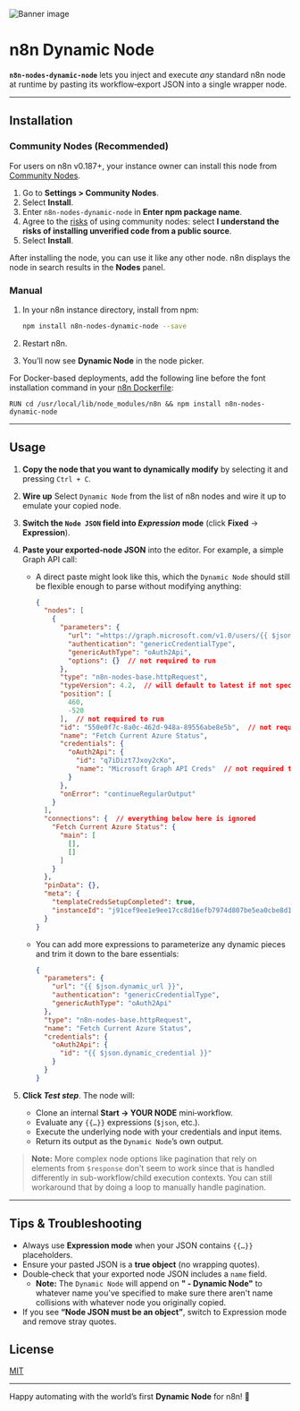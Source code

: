 ![Banner image](https://user-images.githubusercontent.com/10284570/173569848-c624317f-42b1-45a6-ab09-f0ea3c247648.png)

# n8n Dynamic Node

**`n8n-nodes-dynamic-node`** lets you inject and execute *any* standard n8n node at runtime by pasting its workflow‑export JSON into a single wrapper node.

---

## Installation

### Community Nodes (Recommended)

For users on n8n v0.187+, your instance owner can install this node from [Community Nodes](https://docs.n8n.io/integrations/community-nodes/installation/).

1. Go to **Settings > Community Nodes**.
2. Select **Install**.
3. Enter `n8n-nodes-dynamic-node` in **Enter npm package name**.
4. Agree to the [risks](https://docs.n8n.io/integrations/community-nodes/risks/) of using community nodes: select **I understand the risks of installing unverified code from a public source**.
5. Select **Install**.

After installing the node, you can use it like any other node. n8n displays the node in search results in the **Nodes** panel.

### Manual

1. In your n8n instance directory, install from npm:

   ```bash
   npm install n8n-nodes-dynamic-node --save
   ```
2. Restart n8n.
3. You’ll now see **Dynamic Node** in the node picker.

For Docker-based deployments, add the following line before the font installation command in your [n8n Dockerfile](https://github.com/n8n-io/n8n/blob/master/docker/images/n8n/Dockerfile):

`RUN cd /usr/local/lib/node_modules/n8n && npm install n8n-nodes-dynamic-node`

---

## Usage

1. **Copy the node that you want to dynamically modify** by selecting it and pressing `Ctrl + C`.

2. **Wire up** Select `Dynamic Node` from the list of n8n nodes and wire it up to emulate your copied node.

2. **Switch the `Node JSON` field into *Expression* mode** (click **Fixed** → **Expression**).

3. **Paste your exported‑node JSON** into the editor. For example, a simple Graph API call:

    - A direct paste might look like this, which the `Dynamic Node` should still be flexible enough to parse without modifying anything:
      ```json
      {
        "nodes": [
          {
            "parameters": {
              "url": "=https://graph.microsoft.com/v1.0/users/{{ $json.id_msft }}?$select=accountEnabled,userPrincipalName,id",
              "authentication": "genericCredentialType",
              "genericAuthType": "oAuth2Api",
              "options": {}  // not required to run
            },
            "type": "n8n-nodes-base.httpRequest",
            "typeVersion": 4.2,  // will default to latest if not specified
            "position": [
              460,
              -520
            ],  // not required to run
            "id": "550e0f7c-8a0c-462d-948a-89556abe8e5b",  // not required to run
            "name": "Fetch Current Azure Status",
            "credentials": {
              "oAuth2Api": {
                "id": "q7iDizt7Jxoy2cKo",
                "name": "Microsoft Graph API Creds"  // not required to run
              }
            },
            "onError": "continueRegularOutput"
          }
        ],
        "connections": {  // everything below here is ignored
          "Fetch Current Azure Status": {
            "main": [
              [],
              []
            ]
          }
        },
        "pinData": {},
        "meta": {
          "templateCredsSetupCompleted": true,
          "instanceId": "j91cef9ee1e9ee17cc8d16efb7974d807be5ea0cbe8d1adfceb25249ee039v76"
        }
      }
      ```

    - You can add more expressions to parameterize any dynamic pieces and trim it down to the bare essentials:
      ```json
      {
        "parameters": {
          "url": "{{ $json.dynamic_url }}",
          "authentication": "genericCredentialType",
          "genericAuthType": "oAuth2Api"
        },
        "type": "n8n-nodes-base.httpRequest",
        "name": "Fetch Current Azure Status",
        "credentials": {
          "oAuth2Api": {
            "id": "{{ $json.dynamic_credential }}"
          }
        }
      }
      ```

4. **Click *Test step***. The node will:

   * Clone an internal **Start → YOUR NODE** mini‑workflow.
   * Evaluate any `{{…}}` expressions (`$json`, etc.).
   * Execute the underlying node with your credentials and input items.
   * Return its output as the `Dynamic Node`’s own output.

> **Note:** More complex node options like pagination that rely on elements from `$response` don't seem to work since that is handled differently in sub-workflow/child execution contexts. You can still workaround that by doing a loop to manually handle pagination.

---

## Tips & Troubleshooting

* Always use **Expression mode** when your JSON contains `{{…}}` placeholders.
* Ensure your pasted JSON is a **true object** (no wrapping quotes).
* Double‑check that your exported node JSON includes a `name` field.
  * **Note:** The `Dynamic Node` will append on **" - Dynamic Node"** to whatever name you've specified to make sure there aren't name collisions with whatever node you originally copied.
* If you see **“Node JSON must be an object”**, switch to Expression mode and remove stray quotes.

## License

[MIT](https://github.com/drowl87/n8n-nodes-dynamic-node/blob/master/LICENSE.md)

---

Happy automating with the world’s first **Dynamic Node** for n8n! 🚀
